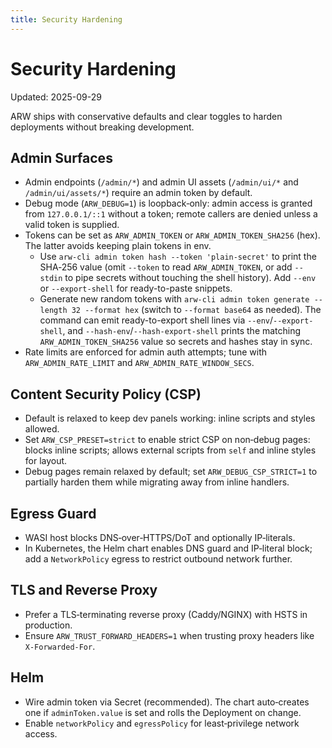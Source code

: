 ```yaml
---
title: Security Hardening
---
```


# Security Hardening
Updated: 2025-09-29

ARW ships with conservative defaults and clear toggles to harden deployments without breaking development.

## Admin Surfaces

- Admin endpoints (`/admin/*`) and admin UI assets (`/admin/ui/*` and `/admin/ui/assets/*`) require an admin token by default.
- Debug mode (`ARW_DEBUG=1`) is loopback‑only: admin access is granted from `127.0.0.1/::1` without a token; remote callers are denied unless a valid token is supplied.
- Tokens can be set as `ARW_ADMIN_TOKEN` or `ARW_ADMIN_TOKEN_SHA256` (hex). The latter avoids keeping plain tokens in env.
  - Use `arw-cli admin token hash --token 'plain-secret'` to print the SHA‑256 value (omit `--token` to read `ARW_ADMIN_TOKEN`, or add `--stdin` to pipe secrets without touching the shell history). Add `--env` or `--export-shell` for ready-to-paste snippets.
  - Generate new random tokens with `arw-cli admin token generate --length 32 --format hex` (switch to `--format base64` as needed). The command can emit ready-to-export shell lines via `--env`/`--export-shell`, and `--hash-env`/`--hash-export-shell` prints the matching `ARW_ADMIN_TOKEN_SHA256` value so secrets and hashes stay in sync.
- Rate limits are enforced for admin auth attempts; tune with `ARW_ADMIN_RATE_LIMIT` and `ARW_ADMIN_RATE_WINDOW_SECS`.

## Content Security Policy (CSP)

- Default is relaxed to keep dev panels working: inline scripts and styles allowed.
- Set `ARW_CSP_PRESET=strict` to enable strict CSP on non‑debug pages: blocks inline scripts; allows external scripts from `self` and inline styles for layout.
- Debug pages remain relaxed by default; set `ARW_DEBUG_CSP_STRICT=1` to partially harden them while migrating away from inline handlers.

## Egress Guard

- WASI host blocks DNS‑over‑HTTPS/DoT and optionally IP‑literals.
- In Kubernetes, the Helm chart enables DNS guard and IP‑literal block; add a `NetworkPolicy` egress to restrict outbound network further.

## TLS and Reverse Proxy

- Prefer a TLS‑terminating reverse proxy (Caddy/NGINX) with HSTS in production.
- Ensure `ARW_TRUST_FORWARD_HEADERS=1` when trusting proxy headers like `X‑Forwarded‑For`.

## Helm

- Wire admin token via Secret (recommended). The chart auto‑creates one if `adminToken.value` is set and rolls the Deployment on change.
- Enable `networkPolicy` and `egressPolicy` for least‑privilege network access.
